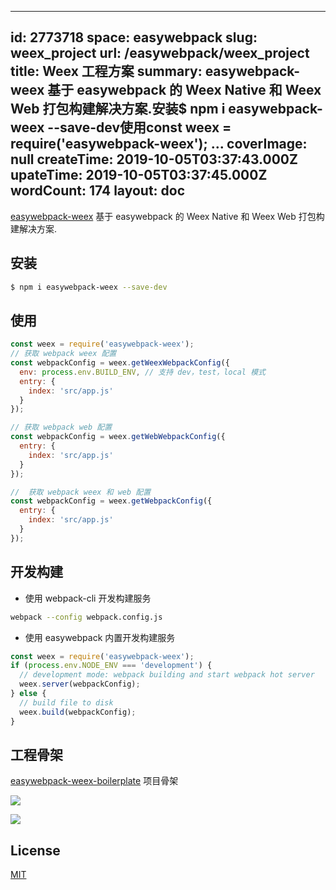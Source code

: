 
---
id: 2773718
space: easywebpack
slug: weex_project
url: /easywebpack/weex_project
title: Weex 工程方案
summary: easywebpack-weex 基于 easywebpack 的 Weex Native 和 Weex Web 打包构建解决方案.安装$ npm i easywebpack-weex --save-dev使用const weex = require('easywebpack-weex'); ...
coverImage: null
createTime: 2019-10-05T03:37:43.000Z 
upateTime: 2019-10-05T03:37:45.000Z
wordCount: 174
layout: doc
---
[easywebpack-weex](https://github.com/easy-team/easywebpack-weex) 基于 easywebpack 的 Weex Native 和 Weex Web 打包构建解决方案.


## 安装

```bash
$ npm i easywebpack-weex --save-dev
```


## 使用

```javascript
const weex = require('easywebpack-weex');
// 获取 webpack weex 配置
const webpackConfig = weex.getWeexWebpackConfig({
  env: process.env.BUILD_ENV, // 支持 dev，test，local 模式
  entry: {
    index: 'src/app.js'
  }
});

// 获取 webpack web 配置
const webpackConfig = weex.getWebWebpackConfig({
  entry: {
    index: 'src/app.js'
  }
});

//  获取 webpack weex 和 web 配置
const webpackConfig = weex.getWebpackConfig({
  entry: {
    index: 'src/app.js'
  }
});
```


## 开发构建

- 使用 webpack-cli 开发构建服务<br />

```bash
webpack --config webpack.config.js
```

- 使用 easywebpack 内置开发构建服务<br />

```javascript
const weex = require('easywebpack-weex');
if (process.env.NODE_ENV === 'development') {
  // development mode: webpack building and start webpack hot server
  weex.server(webpackConfig);
} else {
  // build file to disk
  weex.build(webpackConfig);
}
```


## 工程骨架

[easywebpack-weex-boilerplate](https://github.com/easy-team/easywebpack-weex-boilerplate) 项目骨架

![](https://cdn.nlark.com/yuque/0/2018/png/116733/1544507323476-3af27d63-a981-4ba5-bbec-eb5711a7a51e.png#align=left&display=inline&height=490&originHeight=567&originWidth=957&search=&status=done&width=827)

![](https://cdn.nlark.com/yuque/0/2018/png/116733/1544507330217-766950e6-7b84-4d6e-ac46-7282f29886cb.png#align=left&display=inline&height=629&originHeight=713&originWidth=937&search=&status=done&width=827)


## License

[MIT](https://easy-team.github.io/frontend/weex/LICENSE)

  